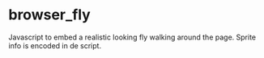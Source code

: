 # browser_fly
Javascript to embed a realistic looking fly walking around the page.
Sprite info is encoded in de script.
